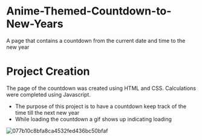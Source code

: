 # Anime-Themed-Countdown-to-New-Years
A page that contains a countdown from the current date and time to the new year

# Project Creation
The page of the countdown was created using HTML and CSS. Calculations were completed using Javascript.
* The purpose of this project is to have a countdown keep track of the time till the next new year
* While loading the countdown a gif shows up indicating loading

![077b10c8bfa8ca4532fed436bc50bfaf](https://user-images.githubusercontent.com/94202784/177886483-c37632dd-b298-4fe4-878c-0d9d804e8b89.jpg)
